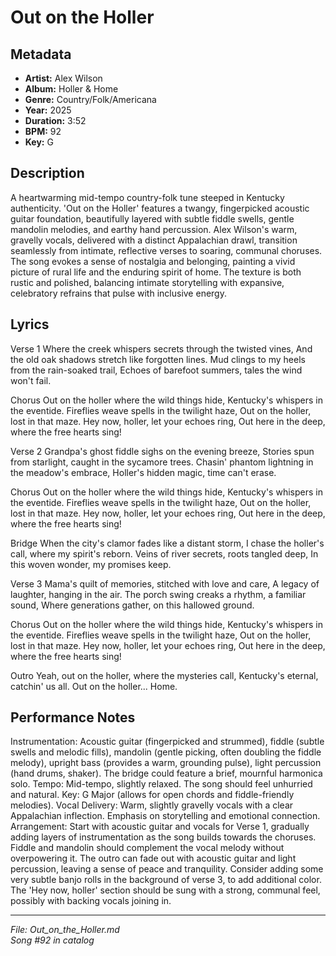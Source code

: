 # Out on the Holler

## Metadata
- **Artist:** Alex Wilson
- **Album:** Holler & Home
- **Genre:** Country/Folk/Americana
- **Year:** 2025
- **Duration:** 3:52
- **BPM:** 92
- **Key:** G

## Description
A heartwarming mid-tempo country-folk tune steeped in Kentucky authenticity. 'Out on the Holler' features a twangy, fingerpicked acoustic guitar foundation, beautifully layered with subtle fiddle swells, gentle mandolin melodies, and earthy hand percussion. Alex Wilson's warm, gravelly vocals, delivered with a distinct Appalachian drawl, transition seamlessly from intimate, reflective verses to soaring, communal choruses. The song evokes a sense of nostalgia and belonging, painting a vivid picture of rural life and the enduring spirit of home. The texture is both rustic and polished, balancing intimate storytelling with expansive, celebratory refrains that pulse with inclusive energy.

## Lyrics

Verse 1
Where the creek whispers secrets through the twisted vines,
And the old oak shadows stretch like forgotten lines.
Mud clings to my heels from the rain-soaked trail,
Echoes of barefoot summers, tales the wind won't fail.

Chorus
Out on the holler where the wild things hide,
Kentucky's whispers in the eventide.
Fireflies weave spells in the twilight haze,
Out on the holler, lost in that maze.
Hey now, holler, let your echoes ring,
Out here in the deep, where the free hearts sing!

Verse 2
Grandpa's ghost fiddle sighs on the evening breeze,
Stories spun from starlight, caught in the sycamore trees.
Chasin' phantom lightning in the meadow's embrace,
Holler's hidden magic, time can't erase.

Chorus
Out on the holler where the wild things hide,
Kentucky's whispers in the eventide.
Fireflies weave spells in the twilight haze,
Out on the holler, lost in that maze.
Hey now, holler, let your echoes ring,
Out here in the deep, where the free hearts sing!

Bridge
When the city's clamor fades like a distant storm,
I chase the holler's call, where my spirit's reborn.
Veins of river secrets, roots tangled deep,
In this woven wonder, my promises keep.

Verse 3
Mama's quilt of memories, stitched with love and care,
A legacy of laughter, hanging in the air.
The porch swing creaks a rhythm, a familiar sound,
Where generations gather, on this hallowed ground.

Chorus
Out on the holler where the wild things hide,
Kentucky's whispers in the eventide.
Fireflies weave spells in the twilight haze,
Out on the holler, lost in that maze.
Hey now, holler, let your echoes ring,
Out here in the deep, where the free hearts sing!

Outro
Yeah, out on the holler, where the mysteries call,
Kentucky's eternal, catchin' us all.
Out on the holler... Home.

## Performance Notes

Instrumentation: Acoustic guitar (fingerpicked and strummed), fiddle (subtle swells and melodic fills), mandolin (gentle picking, often doubling the fiddle melody), upright bass (provides a warm, grounding pulse), light percussion (hand drums, shaker). The bridge could feature a brief, mournful harmonica solo.
Tempo: Mid-tempo, slightly relaxed. The song should feel unhurried and natural.
Key: G Major (allows for open chords and fiddle-friendly melodies).
Vocal Delivery: Warm, slightly gravelly vocals with a clear Appalachian inflection. Emphasis on storytelling and emotional connection.
Arrangement: Start with acoustic guitar and vocals for Verse 1, gradually adding layers of instrumentation as the song builds towards the choruses. Fiddle and mandolin should complement the vocal melody without overpowering it. The outro can fade out with acoustic guitar and light percussion, leaving a sense of peace and tranquility. Consider adding some very subtle banjo rolls in the background of verse 3, to add additional color. The 'Hey now, holler' section should be sung with a strong, communal feel, possibly with backing vocals joining in.

---
*File: Out_on_the_Holler.md*  
*Song #92 in catalog*
